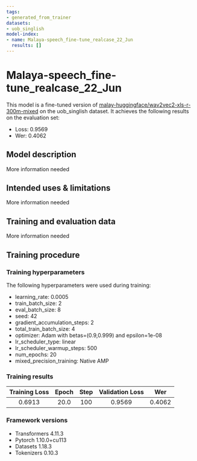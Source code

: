 ```yaml
---
tags:
- generated_from_trainer
datasets:
- uob_singlish
model-index:
- name: Malaya-speech_fine-tune_realcase_22_Jun
  results: []
---
```


<!-- This model card has been generated automatically according to the information the Trainer had access to. You
should probably proofread and complete it, then remove this comment. -->

# Malaya-speech_fine-tune_realcase_22_Jun

This model is a fine-tuned version of [malay-huggingface/wav2vec2-xls-r-300m-mixed](https://huggingface.co/malay-huggingface/wav2vec2-xls-r-300m-mixed) on the uob_singlish dataset.
It achieves the following results on the evaluation set:
- Loss: 0.9569
- Wer: 0.4062

## Model description

More information needed

## Intended uses & limitations

More information needed

## Training and evaluation data

More information needed

## Training procedure

### Training hyperparameters

The following hyperparameters were used during training:
- learning_rate: 0.0005
- train_batch_size: 2
- eval_batch_size: 8
- seed: 42
- gradient_accumulation_steps: 2
- total_train_batch_size: 4
- optimizer: Adam with betas=(0.9,0.999) and epsilon=1e-08
- lr_scheduler_type: linear
- lr_scheduler_warmup_steps: 500
- num_epochs: 20
- mixed_precision_training: Native AMP

### Training results

| Training Loss | Epoch | Step | Validation Loss | Wer    |
|:-------------:|:-----:|:----:|:---------------:|:------:|
| 0.6913        | 20.0  | 100  | 0.9569          | 0.4062 |


### Framework versions

- Transformers 4.11.3
- Pytorch 1.10.0+cu113
- Datasets 1.18.3
- Tokenizers 0.10.3
